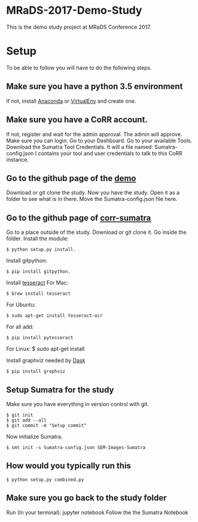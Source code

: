 # MRaDS-2017-Demo-Study

This is the demo study project at MRaDS Conference 2017.

# Setup

To be able to follow you will have to do the following steps.

## Make sure you have a python 3.5 environment

If not, install [Anaconda](https://www.anaconda.com/download/#macos) or [VirtualEnv](https://virtualenv.pypa.io/en/stable/installation/) and create one.

## Make sure you have a CoRR account.

If not, register and wait for the admin approval.
The admin will approve.
Make sure you can login.
Go to your Dashboard.
Go to your available Tools.
Download the Sumatra Tool Credentials.
It will a file named: Sumatra-config.json
I contains your tool and user credentials to talk to this CoRR instance.

## Go to the github page of the [demo](https://github.com/usnistgov/MRaDS-2017-Demo-Study)

Download or git clone the study.
Now you have the study.
Open it as a folder to see what is in there.
Move the Sumatra-config.json file here.

## Go to the github page of [corr-sumatra](https://github.com/usnistgov/corr-sumatra)

Go to a place outside of the study.
Download or git clone it.
Go inside the folder.
Install the module:

	$ python setup.py install.

Install gitpython: 

	$ pip install gitpython.

Install [tesseract](https://github.com/tesseract-ocr/tesseract/wiki)
For Mac:

	$ brew install tesseract

For Ubuntu:

	$ sudo apt-get install tesseract-ocr

For all add:

	$ pip install pytesseract
	
For Linux:
	$ sudo apt-get install 

Install graphviz needed by [Dask](https://dask.pydata.org/en/latest/)

	$ pip install graphviz

## Setup Sumatra for the study

Make sure you have everything in version control with git.
	
	$ git init
	$ git add --all
	$ git commit -m "Setup commit"

Now initialize Sumatra.

	$ smt init -s Sumatra-config.json SEM-Images-Sumatra

## How would you typically run this
	
	$ python setup.py combined.py

## Make sure you go back to the study folder

Run (In your terminal): jupyter notebook
Follow the the Sumatra Notebook
